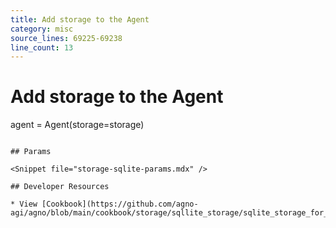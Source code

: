 ```yaml
---
title: Add storage to the Agent
category: misc
source_lines: 69225-69238
line_count: 13
---
```


# Add storage to the Agent
agent = Agent(storage=storage)
```

## Params

<Snippet file="storage-sqlite-params.mdx" />

## Developer Resources

* View [Cookbook](https://github.com/agno-agi/agno/blob/main/cookbook/storage/sqllite_storage/sqlite_storage_for_agent.py)


